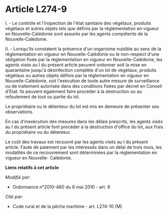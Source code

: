 # Article L274-9

I. - Le contrôle et l'inspection de l'état sanitaire des végétaux, produits végétaux et autres objets tels que définis par la
réglementation en vigueur en Nouvelle-Calédonie sont assurés par les agents compétents de la Nouvelle-Calédonie. 

II. - Lorsqu'ils constatent la présence d'un organisme nuisible au sens de la réglementation en vigueur en Nouvelle-Calédonie
ou le non-respect d'une obligation fixée par la réglementation en vigueur en Nouvelle-Calédonie, les agents visés au I du
présent article peuvent ordonner soit la mise en quarantaine jusqu'à désinfection complète d'un lot de végétaux, produits
végétaux ou autres objets définis par la réglementation en vigueur en Nouvelle-Calédonie, soit l'exécution de toute autre
mesure de surveillance ou de traitement autorisée dans des conditions fixées par décret en Conseil d'Etat. Ils peuvent
également faire procéder à la destruction ou au refoulement de tout ou partie du lot. 

Le propriétaire ou le détenteur du lot est mis en demeure de présenter ses observations. 

En cas d'inexécution des mesures dans les délais prescrits, les agents visés au I du présent article font procéder à la
destruction d'office du lot, aux frais du propriétaire ou du détenteur. 

Le coût des travaux est recouvré par les agents visés au I du présent article. Faute de paiement par les intéressés dans un
délai de trois mois, les modalités de ce recouvrement sont déterminées par la réglementation en vigueur en Nouvelle-
Calédonie.

**Liens relatifs à cet article**

_Modifié par_:

  - Ordonnance n°2010-460 du 6 mai 2010 - art. 9

_Cité par_:

  - Code rural et  de la pêche maritime - art. L274-10 (M)

